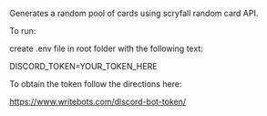 Generates a random pool of cards using scryfall random card API.


To run:

create .env file in root folder with the following text:

DISCORD_TOKEN=YOUR_TOKEN_HERE


To obtain the token follow the directions here:

https://www.writebots.com/discord-bot-token/